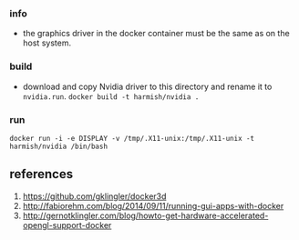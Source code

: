 
### info
- the graphics driver in the docker container must be the same as on the host system.

### build
- download and copy Nvidia driver to this directory and rename it to ```nvidia.run```.
```docker build -t harmish/nvidia .```

### run
```docker run -i -e DISPLAY -v /tmp/.X11-unix:/tmp/.X11-unix -t harmish/nvidia /bin/bash```

## references
1. https://github.com/gklingler/docker3d
2. http://fabiorehm.com/blog/2014/09/11/running-gui-apps-with-docker
3. http://gernotklingler.com/blog/howto-get-hardware-accelerated-opengl-support-docker
